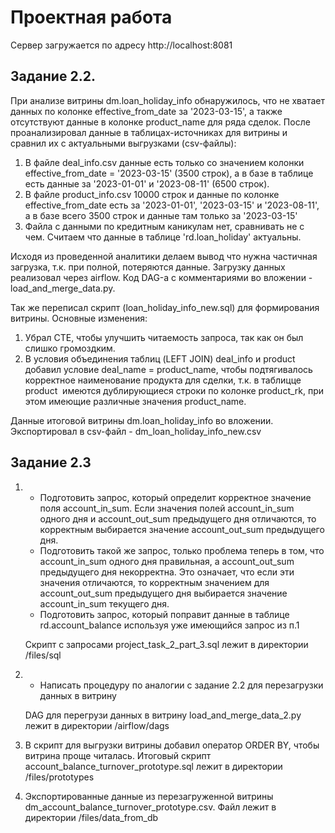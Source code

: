 # Проектная работа

Сервер загружается по адресу http://localhost:8081

## Задание 2.2.
При анализе витрины dm.loan_holiday_info обнаружилось, что не хватает данных по колонке effective_from_date за '2023-03-15', а также отсутствуют данные в колонке product_name для ряда сделок.
После проанализировал данные в таблицах-источниках для витрины и сравнил их с актуальными выгрузками (csv-файлы):
1) В файле deal_info.csv данные есть только со значением колонки effective_from_date = '2023-03-15' (3500 строк), а в базе в таблице есть данные за '2023-01-01' и '2023-08-11' (6500 строк).
2) В файле product_info.csv 10000 строк и данные по колонке effective_from_date есть за '2023-01-01', '2023-03-15' и '2023-08-11', а в базе всего 3500 строк и данные там только за '2023-03-15'
3) Файла с данными по кредитным каникулам нет, сравнивать не с чем. Считаем что данные в таблице 'rd.loan_holiday' актуальны.

Исходя из проведенной аналитики делаем вывод что нужна частичная загрузка, т.к. при полной, потеряются данные.
Загрузку данных реализовал через airflow. Код DAG-а с комментариями во вложении - load_and_merge_data.py.

Так же переписал скрипт (loan_holiday_info_new.sql) для формирования витрины. Основные изменения:
1) Убрал CTE, чтобы улучшить читаемость запроса, так как он был слишко громоздким.
2) В условия объединения таблиц (LEFT JOIN) deal_info и product добавил условие deal_name = product_name, чтобы подтягивалось корректное наименование продукта для сделки, т.к. в таблицце product  имеются дублирующиеся строки по колонке product_rk, при этом имеющие различные значения product_name.

Данные итоговой витрины dm.loan_holiday_info во вложении. Экспортировал в csv-файл - dm_loan_holiday_info_new.csv

## Задание 2.3
1. 
    - Подготовить запрос, который определит корректное значение поля account_in_sum. Если значения полей account_in_sum одного дня и account_out_sum предыдущего дня отличаются, то корректным выбирается значение account_out_sum предыдущего дня.
    - Подготовить такой же запрос, только проблема теперь в том, что account_in_sum одного дня правильная, а account_out_sum предыдущего дня некорректна. Это означает, что если эти значения отличаются, то корректным значением для account_out_sum предыдущего дня выбирается значение account_in_sum текущего дня.
    - Подготовить запрос, который поправит данные в таблице rd.account_balance используя уже имеющийся запрос из п.1

    Скрипт с запросами project_task_2_part_3.sql лежит в директории /files/sql 

2.
    - Написать процедуру по аналогии с задание 2.2 для перезагрузки данных в витрину

    DAG для перегрузи данных в витрину load_and_merge_data_2.py лежит в директории /airflow/dags

3.
    В скрипт для выгрузки витрины добавил оператор ORDER BY, чтобы витрина проще читалась.
    Итоговый скрипт account_balance_turnover_prototype.sql лежит в директории /files/prototypes

4. 
    Экспортированные данные из перезагруженной витрины dm_account_balance_turnover_prototype.csv. Файл лежит в директории /files/data_from_db
